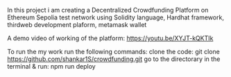 In this project i am creating a Decentralized Crowdfunding Platform on Ethereum Sepolia test network using Solidity language, Hardhat framework, thirdweb development plaform, metamask wallet

A  demo video of working of the platform: https://youtu.be/XYJT-kQKTIk

To run the my work run the following commands:
  clone the code:  git clone https://github.com/shankar1S/crowdfunding.git
  go to the directorary in the terminal & run:  npm run deploy
